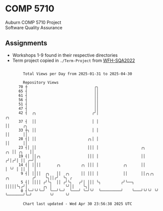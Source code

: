 # COMP 5710
Auburn COMP 5710 Project  
Software Quality Assurance

## Assignments
- Workshops 1-9 found in their respective directories
- Term project copied in `./Term-Project` from [WFH-SQA2022](https://github.com/wumphlett/WFH-SQA2022-AUBURN)

```

        Total Views per Day from 2025-01-31 to 2025-04-30

        Repository Views
      70 ┼                              ╭╮
      65 ┤                              ││
      61 ┤                              ││
      56 ┤                              ││
      51 ┤                              ││
      47 ┤                              ││
      42 ┤  ╭╮                         ╭╯│                                            ╭╮
      37 ┤  ││                         │ │                                            ││      ╭╮
      33 ┼╮ ││                         │ │                                            ││      ││
      28 ┤│ ││                       ╭╮│ │                                            ││      ││
      23 ┤│ ││                       │││ │                   ╭╮                    ╭╮ ││ ╭╮   ││
      19 ┤│ ││╭╮                     │││ │                   ││                   ╭╯│╭╯│ ││ ╭─╯│
      14 ┤│ ││││       ╭╮         ╭╮ │││ │           ╭╮      ││                   │ ╰╯ │ ││ │  │
       9 ┤│ ││││  ╭╮   ││  ╭╮     ││ │││ │           ││      ││╭╮╭╮  ╭╮          ╭╯    ╰╮││╭╯  ╰╮ ╭
       5 ┤│ ││││ ╭╯╰╮  ││ ╭╯╰╮   ╭╯│ │││ ╰╮         ╭╯╰──╮   │││││╰╮╭╯│       ╭╮ │      ╰╯││    ╰╮│
       0 ┤╰─╯╰╯╰─╯  ╰──╯╰─╯  ╰───╯ ╰─╯╰╯  ╰─────────╯    ╰───╯╰╯╰╯ ╰╯ ╰───────╯╰─╯        ╰╯     ╰╯

        Chart last updated - Wed Apr 30 23:56:38 2025 UTC
        
```
